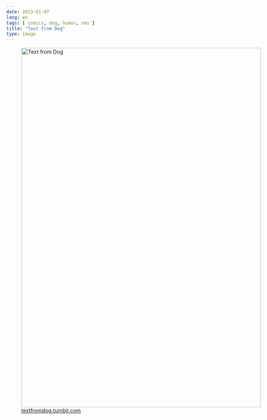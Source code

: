 ```yaml
---
date: 2013-01-07
lang: en
tags: [ comics, dog, humor, sms ]
title: "Text from Dog"
type: image
---
```


<figure style="width: 640px">
<a href="http://textfromdog.tumblr.com"><img
src="/wp-content/uploads/2013/01/tumblr_m7ie55Dfp21rt9zy5o1_1280.png"
srcset="/wp-content/uploads/2013/01/tumblr_m7ie55Dfp21rt9zy5o1_1280.png 640w, /wp-content/uploads/2013/01/tumblr_m7ie55Dfp21rt9zy5o1_1280-200x300.png 200w"
sizes="(max-width: 640px) 100vw, 640px" width="640" height="960"
alt="Text from Dog" /></a>
<figcaption><a
href="http://textfromdog.tumblr.com">textfromdog.tumblr.com</a></figcaption>
</figure>

